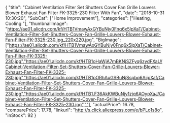 {
	"title": "Cabinet  Ventilation Filter Set Shutters Cover  Fan Grille Louvers Blower Exhaust Fan Filter FK-3325-230 Filter With Fan",
	"date": "2018-10-31 10:30:20",
	"SubCat": ["Home Improvement"],
	"categories": ["Heating, Cooling "],
	"thumbnailImage": "https://ae01.alicdn.com/kf/HTB1VmawAxGYBuNjy0Fnq6x5lpXaT/Cabinet-Ventilation-Filter-Set-Shutters-Cover-Fan-Grille-Louvers-Blower-Exhaust-Fan-Filter-FK-3325-230.jpg_220x220.jpg",
	"BigImage": ["https://ae01.alicdn.com/kf/HTB1VmawAxGYBuNjy0Fnq6x5lpXaT/Cabinet-Ventilation-Filter-Set-Shutters-Cover-Fan-Grille-Louvers-Blower-Exhaust-Fan-Filter-FK-3325-230.jpg","https://ae01.alicdn.com/kf/HTB1oHaWjA7mBKNjSZFyq6zydFXaU/Cabinet-Ventilation-Filter-Set-Shutters-Cover-Fan-Grille-Louvers-Blower-Exhaust-Fan-Filter-FK-3325-230.jpg","https://ae01.alicdn.com/kf/HTB1pORhAuGSBuNjSspbq6AiipXaf/Cabinet-Ventilation-Filter-Set-Shutters-Cover-Fan-Grille-Louvers-Blower-Exhaust-Fan-Filter-FK-3325-230.jpg","https://ae01.alicdn.com/kf/HTB1.F36AkKWBuNjy1zjq6AOypXaJ/Cabinet-Ventilation-Filter-Set-Shutters-Cover-Fan-Grille-Louvers-Blower-Exhaust-Fan-Filter-FK-3325-230.jpg",""],
	"actualPrice": 16.78,
	"comparePrice": 17.78,
	"linkurl": "http://s.click.aliexpress.com/e/bPLo1s8o",
	"inStock": 92
}
